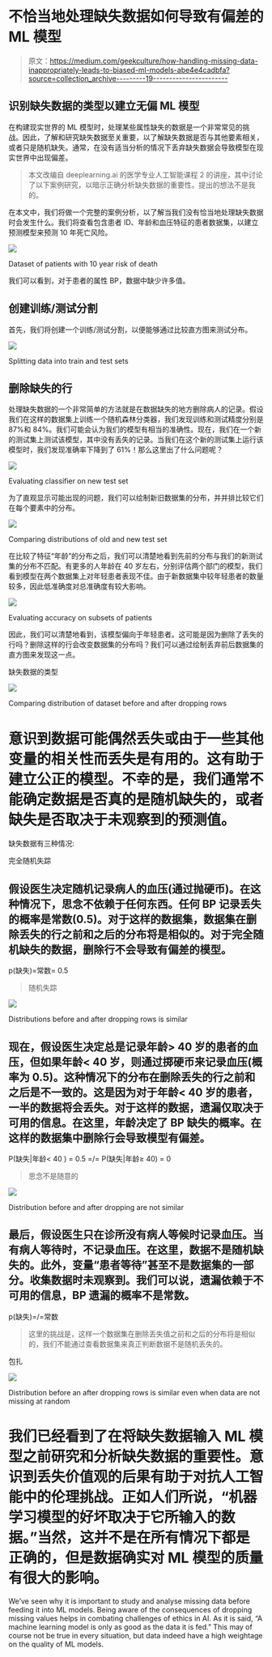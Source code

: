 # 不恰当地处理缺失数据如何导致有偏差的 ML 模型

> 原文：<https://medium.com/geekculture/how-handling-missing-data-inappropriately-leads-to-biased-ml-models-abe4e4cadbfa?source=collection_archive---------19----------------------->

## 识别缺失数据的类型以建立无偏 ML 模型

在构建现实世界的 ML 模型时，处理某些属性缺失的数据是一个非常常见的挑战。因此，了解和研究缺失数据至关重要，以了解缺失数据是否与其他要素相关，或者只是随机缺失。通常，在没有适当分析的情况下丢弃缺失数据会导致模型在现实世界中出现偏差。

> 本文改编自 deeplearning.ai 的医学专业人工智能课程 2 的讲座，其中讨论了以下案例研究，以暗示正确分析缺失数据的重要性。提出的想法不是我的。

在本文中，我们将做一个完整的案例分析，以了解当我们没有恰当地处理缺失数据时会发生什么。我们将查看包含患者 ID、年龄和血压特征的患者数据集，以建立预测模型来预测 10 年死亡风险。

![](img/bb7a58fc4524f18a8458b018b7449fd6.png)

Dataset of patients with 10 year risk of death

我们可以看到，对于患者的属性 BP，数据中缺少许多值。

## 创建训练/测试分割

首先，我们将创建一个训练/测试分割，以便能够通过比较直方图来测试分布。

![](img/5ebbd65864a0625a55b0200d43befbc2.png)

Splitting data into train and test sets

## 删除缺失的行

处理缺失数据的一个非常简单的方法就是在数据缺失的地方删除病人的记录。假设我们在这样的数据集上训练一个随机森林分类器，我们发现训练和测试精度分别是 87%和 84%。我们可能会认为我们的模型有相当的准确性。现在，我们在一个新的测试集上测试该模型，其中没有丢失的记录。当我们在这个新的测试集上运行该模型时，我们发现准确率下降到了 61%！那么这里出了什么问题呢？

![](img/c3231f8748b047a88432397286b710af.png)

Evaluating classifier on new test set

为了直观显示可能出现的问题，我们可以绘制新旧数据集的分布，并并排比较它们在每个要素中的分布。

![](img/cd7f20389c240bd2f8ddfbcdc3e4df78.png)

Comparing distributions of old and new test set

在比较了特征“年龄”的分布之后，我们可以清楚地看到先前的分布与我们的新测试集的分布不匹配。有更多的人年龄在 40 岁左右，分别评估两个部门的模型，我们看到模型在两个数据集上对年轻患者表现不佳。由于新数据集中较年轻患者的数量较多，因此低准确度对总准确度有较大影响。

![](img/70130fbefc01ae05ea460b1c2f62c97f.png)

Evaluating accuracy on subsets of patients

因此，我们可以清楚地看到，该模型偏向于年轻患者。这可能是因为删除了丢失的行吗？删除这样的行会改变数据集的分布吗？我们可以通过绘制丢弃前后数据集的直方图来发现这一点。

缺失数据的类型

![](img/7d5f6c248ab426e4dcef67e22f36f2bb.png)

Comparing distribution of dataset before and after dropping rows

# 意识到数据可能偶然丢失或由于一些其他变量的相关性而丢失是有用的。这有助于建立公正的模型。不幸的是，我们通常不能确定数据是否真的是随机缺失的，或者缺失是否取决于未观察到的预测值。

缺失数据有三种情况:

完全随机失踪

## 假设医生决定随机记录病人的血压(通过抛硬币)。在这种情况下，思念不依赖于任何东西。任何 BP 记录丢失的概率是常数(0.5)。对于这样的数据集，数据集在删除丢失的行之前和之后的分布将是相似的。对于完全随机缺失的数据，删除行不会导致有偏差的模型。

p(缺失)=常数= 0.5

> 随机失踪

![](img/60479c33344e049bdeafa585d15b5188.png)

Distributions before and after dropping rows is similar

## 现在，假设医生决定总是记录年龄> 40 岁的患者的血压，但如果年龄< 40 岁，则通过掷硬币来记录血压(概率为 0.5)。这种情况下的分布在删除丢失的行之前和之后是不一致的。这是因为对于年龄< 40 岁的患者，一半的数据将会丢失。对于这样的数据，遗漏仅取决于可用的信息。在这里，年龄决定了 BP 缺失的概率。在这样的数据集中删除行会导致模型有偏差。

P(缺失|年龄< 40 ) = 0.5 =/= P(缺失|年龄≥ 40) = 0

> 思念不是随意的

![](img/9efd91f263fbf7e2079f22603d0334c4.png)

Distribution before and after dropping are not similar

## 最后，假设医生只在诊所没有病人等候时记录血压。当有病人等待时，不记录血压。在这里，数据不是随机缺失的。此外，变量“患者等待”甚至不是数据集的一部分。收集数据时未观察到。我们可以说，遗漏依赖于不可用的信息，BP 遗漏的概率不是常数。

p(缺失)=/=常数

> 这里的挑战是，这样一个数据集在删除丢失值之前和之后的分布将是相似的，我们不能通过查看数据集来真正判断数据不是随机丢失的。

包扎

![](img/1919721bac5a148e45b3d75c75a186fc.png)

Distribution before an after dropping rows is similar even when data are not missing at random

# 我们已经看到了在将缺失数据输入 ML 模型之前研究和分析缺失数据的重要性。意识到丢失价值观的后果有助于对抗人工智能中的伦理挑战。正如人们所说，“机器学习模型的好坏取决于它所输入的数据。”当然，这并不是在所有情况下都是正确的，但是数据确实对 ML 模型的质量有很大的影响。

We’ve seen why it is important to study and analyse missing data before feeding it into ML models. Being aware of the consequences of dropping missing values helps in combating challenges of ethics in AI. As it is said, “A machine learning model is only as good as the data it is fed.” This may of course not be true in every situation, but data indeed have a high weightage on the quality of ML models.